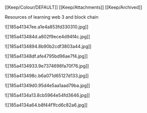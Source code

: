 [[Keep/Colour/DEFAULT]] [[Keep/Attachments]] [[Keep/Archived]] 

Resources of learning web 3 and block chain


![[185a41347ee.a1e4a853fd330310.jpg]]

![[185a413484d.a802f9ece4d94f4c.jpg]]

![[185a4134894.8b90b2cdf3803a44.jpg]]

![[185a41348df.afe4795bd96ae7f4.jpg]]

![[185a4134933.9e7374696fa70f76.jpg]]

![[185a413498c.b6a071d65127d133.jpg]]

![[185a41349d0.95d4e5aa1aad79ba.jpg]]

![[185a4134a13.8cb5964e54fd3646.jpg]]

![[185a4134a64.b8f44f1fcd6c82a6.jpg]]